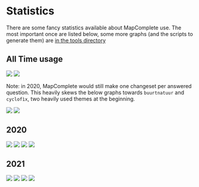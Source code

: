 # Statistics

There are some fancy statistics available about MapComplete use. The most important once are listed below, some more graphs (and the scripts to generate them) are [in the tools directory](Tools/)

## All Time usage

![](Tools/CumulativeContributors.png)
![](Tools/Cumulative%20changesets%20per%20contributor.png)

Note: in 2020, MapComplete would still make one changeset per answered question. This heavily skews the below graphs towards `buurtnatuur` and `cyclofìx`, two heavily used themes at the beginning.

![](Tools/Cumulative%20changesets%20per%20theme.png)
![](Tools/Theme%20distribution.png)

## 2020

![](Tools/CumulativeContributors%20in%202020.png)
![](Tools/Cumulative%20changesets%20per%20contributor%20in%202020.png)
![](Tools/Cumulative%20changesets%20per%20theme%20in%202020.png)
![](Tools/Theme%20distribution%20in%202020.png)

## 2021

![](Tools/CumulativeContributors%20in%202021.png)
![](Tools/Cumulative%20changesets%20per%20contributor%20in%202021.png)
![](Tools/Cumulative%20changesets%20per%20theme%20in%202021.png)
![](Tools/Theme%20distribution%20in%202021.png)
